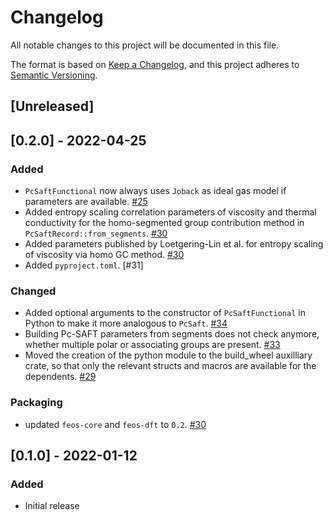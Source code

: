 # Changelog
All notable changes to this project will be documented in this file.

The format is based on [Keep a Changelog](https://keepachangelog.com/en/1.0.0/),
and this project adheres to [Semantic Versioning](https://semver.org/spec/v2.0.0.html).

## [Unreleased]

## [0.2.0] - 2022-04-25
### Added
- `PcSaftFunctional` now always uses `Joback` as ideal gas model if parameters are available. [#25](https://github.com/feos-org/feos-pcsaft/pull/25)
- Added entropy scaling correlation parameters of viscosity and thermal conductivity for the homo-segmented group contribution method in `PcSaftRecord::from_segments`. [#30](https://github.com/feos-org/feos-pcsaft/pull/30)
- Added parameters published by Loetgering-Lin et al. for entropy scaling of viscosity via homo GC method. [#30](https://github.com/feos-org/feos-pcsaft/pull/30)
- Added `pyproject.toml`. [#31]

### Changed
- Added optional arguments to the constructor of `PcSaftFunctional` in Python to make it more analogous to `PcSaft`. [#34](https://github.com/feos-org/feos-pcsaft/pull/34)
- Building Pc-SAFT parameters from segments does not check anymore, whether multiple polar or associating groups are present. [#33](https://github.com/feos-org/feos-pcsaft/pull/33)
- Moved the creation of the python module to the build_wheel auxilliary crate, so that only the relevant structs and macros are available for the dependents. [#29](https://github.com/feos-org/feos-pcsaft/pull/29)

### Packaging
- updated `feos-core` and `feos-dft` to `0.2`. [#30](https://github.com/feos-org/feos-pcsaft/pull/30)

## [0.1.0] - 2022-01-12
### Added
- Initial release
